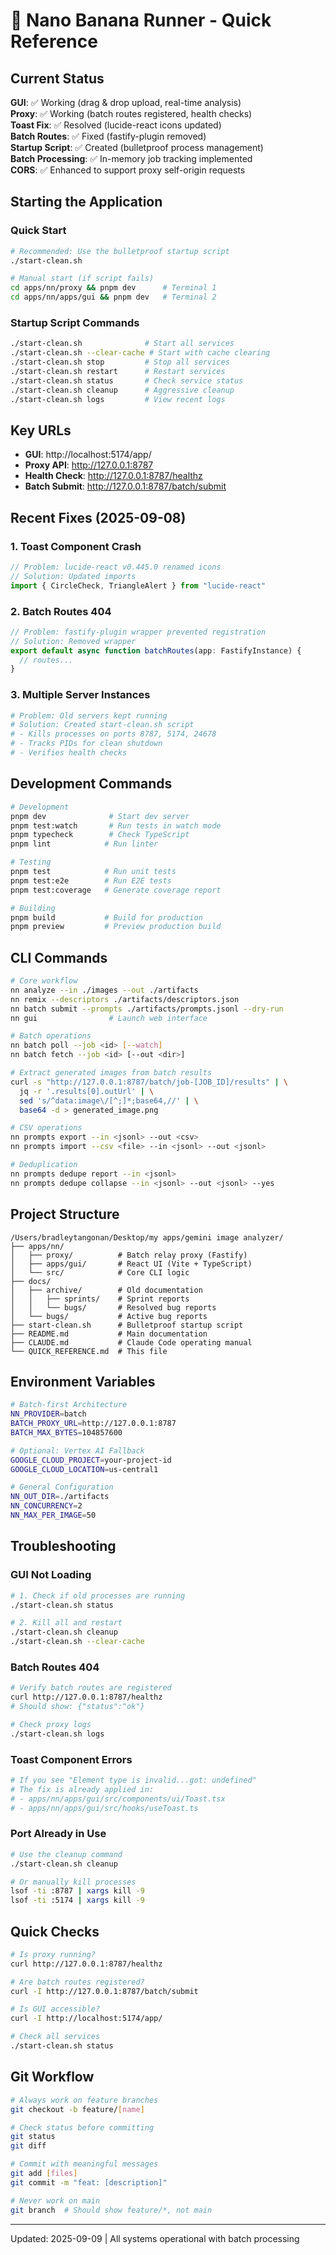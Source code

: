 # 🚀 Nano Banana Runner - Quick Reference

## Current Status
**GUI**: ✅ Working (drag & drop upload, real-time analysis)  
**Proxy**: ✅ Working (batch routes registered, health checks)  
**Toast Fix**: ✅ Resolved (lucide-react icons updated)  
**Batch Routes**: ✅ Fixed (fastify-plugin removed)  
**Startup Script**: ✅ Created (bulletproof process management)  
**Batch Processing**: ✅ In-memory job tracking implemented  
**CORS**: ✅ Enhanced to support proxy self-origin requests

## Starting the Application

### Quick Start
```bash
# Recommended: Use the bulletproof startup script
./start-clean.sh

# Manual start (if script fails)
cd apps/nn/proxy && pnpm dev      # Terminal 1
cd apps/nn/apps/gui && pnpm dev   # Terminal 2
```

### Startup Script Commands
```bash
./start-clean.sh              # Start all services
./start-clean.sh --clear-cache # Start with cache clearing
./start-clean.sh stop         # Stop all services
./start-clean.sh restart      # Restart services
./start-clean.sh status       # Check service status
./start-clean.sh cleanup      # Aggressive cleanup
./start-clean.sh logs         # View recent logs
```

## Key URLs
- **GUI**: http://localhost:5174/app/
- **Proxy API**: http://127.0.0.1:8787
- **Health Check**: http://127.0.0.1:8787/healthz
- **Batch Submit**: http://127.0.0.1:8787/batch/submit

## Recent Fixes (2025-09-08)

### 1. Toast Component Crash
```typescript
// Problem: lucide-react v0.445.0 renamed icons
// Solution: Updated imports
import { CircleCheck, TriangleAlert } from "lucide-react"
```

### 2. Batch Routes 404
```typescript
// Problem: fastify-plugin wrapper prevented registration
// Solution: Removed wrapper
export default async function batchRoutes(app: FastifyInstance) {
  // routes...
}
```

### 3. Multiple Server Instances
```bash
# Problem: Old servers kept running
# Solution: Created start-clean.sh script
# - Kills processes on ports 8787, 5174, 24678
# - Tracks PIDs for clean shutdown
# - Verifies health checks
```

## Development Commands

```bash
# Development
pnpm dev              # Start dev server
pnpm test:watch       # Run tests in watch mode
pnpm typecheck        # Check TypeScript
pnpm lint            # Run linter

# Testing
pnpm test            # Run unit tests
pnpm test:e2e        # Run E2E tests
pnpm test:coverage   # Generate coverage report

# Building
pnpm build           # Build for production
pnpm preview         # Preview production build
```

## CLI Commands

```bash
# Core workflow
nn analyze --in ./images --out ./artifacts
nn remix --descriptors ./artifacts/descriptors.json
nn batch submit --prompts ./artifacts/prompts.jsonl --dry-run
nn gui                # Launch web interface

# Batch operations
nn batch poll --job <id> [--watch]
nn batch fetch --job <id> [--out <dir>]

# Extract generated images from batch results
curl -s "http://127.0.0.1:8787/batch/job-[JOB_ID]/results" | \
  jq -r '.results[0].outUrl' | \
  sed 's/^data:image\/[^;]*;base64,//' | \
  base64 -d > generated_image.png

# CSV operations
nn prompts export --in <jsonl> --out <csv>
nn prompts import --csv <file> --in <jsonl> --out <jsonl>

# Deduplication
nn prompts dedupe report --in <jsonl>
nn prompts dedupe collapse --in <jsonl> --out <jsonl> --yes
```

## Project Structure

```
/Users/bradleytangonan/Desktop/my apps/gemini image analyzer/
├── apps/nn/
│   ├── proxy/          # Batch relay proxy (Fastify)
│   ├── apps/gui/       # React UI (Vite + TypeScript)
│   └── src/            # Core CLI logic
├── docs/
│   ├── archive/        # Old documentation
│   │   ├── sprints/    # Sprint reports
│   │   └── bugs/       # Resolved bug reports
│   └── bugs/           # Active bug reports
├── start-clean.sh      # Bulletproof startup script
├── README.md           # Main documentation
├── CLAUDE.md           # Claude Code operating manual
└── QUICK_REFERENCE.md  # This file
```

## Environment Variables

```bash
# Batch-first Architecture
NN_PROVIDER=batch
BATCH_PROXY_URL=http://127.0.0.1:8787
BATCH_MAX_BYTES=104857600

# Optional: Vertex AI Fallback
GOOGLE_CLOUD_PROJECT=your-project-id
GOOGLE_CLOUD_LOCATION=us-central1

# General Configuration
NN_OUT_DIR=./artifacts
NN_CONCURRENCY=2
NN_MAX_PER_IMAGE=50
```

## Troubleshooting

### GUI Not Loading
```bash
# 1. Check if old processes are running
./start-clean.sh status

# 2. Kill all and restart
./start-clean.sh cleanup
./start-clean.sh --clear-cache
```

### Batch Routes 404
```bash
# Verify batch routes are registered
curl http://127.0.0.1:8787/healthz
# Should show: {"status":"ok"}

# Check proxy logs
./start-clean.sh logs
```

### Toast Component Errors
```bash
# If you see "Element type is invalid...got: undefined"
# The fix is already applied in:
# - apps/nn/apps/gui/src/components/ui/Toast.tsx
# - apps/nn/apps/gui/src/hooks/useToast.ts
```

### Port Already in Use
```bash
# Use the cleanup command
./start-clean.sh cleanup

# Or manually kill processes
lsof -ti :8787 | xargs kill -9
lsof -ti :5174 | xargs kill -9
```

## Quick Checks

```bash
# Is proxy running?
curl http://127.0.0.1:8787/healthz

# Are batch routes registered?
curl -I http://127.0.0.1:8787/batch/submit

# Is GUI accessible?
curl -I http://localhost:5174/app/

# Check all services
./start-clean.sh status
```

## Git Workflow

```bash
# Always work on feature branches
git checkout -b feature/[name]

# Check status before committing
git status
git diff

# Commit with meaningful messages
git add [files]
git commit -m "feat: [description]"

# Never work on main
git branch  # Should show feature/*, not main
```

---
Updated: 2025-09-09 | All systems operational with batch processing